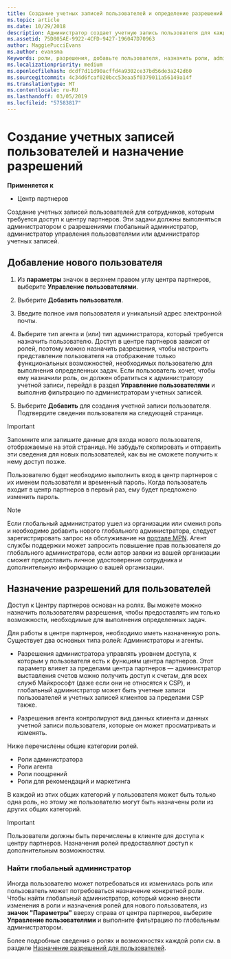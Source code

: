 ```yaml
---
title: Создание учетных записей пользователей и определение разрешений | Центр партнеров
ms.topic: article
ms.date: 10/29/2018
description: Администратор создает учетную запись пользователя для каждого сотрудника партнера, которому необходим доступ к Центру партнеров.
ms.assetid: 75D805AE-9922-4CFD-9427-196047D70963
author: MaggiePucciEvans
ms.author: evansma
Keywords: роли, разрешения, добавьте пользователя, назначить роли, admin, агент,
ms.localizationpriority: medium
ms.openlocfilehash: dcdf7d11d90acffd4a9302ce37bd56de3a242d60
ms.sourcegitcommit: 4c34d6fcaf020bcc53eaa5f0379011a56149a14f
ms.translationtype: MT
ms.contentlocale: ru-RU
ms.lasthandoff: 03/05/2019
ms.locfileid: "57583817"
---
```

# <a name="create-user-accounts-and-assign-permissions"></a>Создание учетных записей пользователей и назначение разрешений

**Применяется к**

-  Центр партнеров

Создание учетных записей пользователей для сотрудников, которым требуется доступ к центру партнеров. Эти задачи должны выполняться администратором с разрешениями глобальный администратор, администратор управления пользователями или администратор учетных записей. 


## <a name="add-a-new-user"></a>Добавление нового пользователя

1. Из **параметры** значок в верхнем правом углу центра партнеров, выберите **Управление пользователями**.

2.  Выберите **Добавить пользователя**.

3.  Введите полное имя пользователя и уникальный адрес электронной почты.

4.  Выберите тип агента и (или) тип администратора, который требуется назначить пользователю. Доступ в центре партнеров зависит от ролей, поэтому можно назначить разрешения, чтобы настроить представление пользователя на отображение только функциональных возможностей, необходимых пользователю для выполнения определенных задач.  Если пользователь хочет, чтобы ему назначили роль, он должен обратиться к администратору учетной записи, перейдя в раздел **Управление пользователями** и выполнив фильтрацию по администраторам учетных записей.

5.  Выберите **Добавить** для создания учетной записи пользователя. Подтвердите сведения пользователя на следующей странице.

> [!IMPORTANT]  
> Запомните или запишите данные для входа нового пользователя, отображаемые на этой странице. Не забудьте скопировать и отправить эти сведения для новых пользователей, как вы не сможете получить к нему доступ позже. 

Пользователю будет необходимо выполнить вход в центр партнеров с их именем пользователя и временный пароль. Когда пользователь входит в центр партнеров в первый раз, ему будет предложено изменить пароль. 

> [!NOTE]  
>  Если глобальный администратор ушел из организации или сменил роль и необходимо добавить нового глобального администратора, следует зарегистрировать запрос на обслуживание на [портале MPN](https://partner.microsoft.com/support). Агент службы поддержки может запросить повышение прав пользователя до глобального администратора, если автор заявки из вашей организации сможет предоставить личное удостоверение сотрудника и дополнительную информацию о вашей организации.

## <a name="assign-user-permissions"></a>Назначение разрешений для пользователей

Доступ к Центру партнеров основан на ролях. Вы можете можно назначить пользователям разрешения, чтобы предоставлять им только возможности, необходимые для выполнения определенных задач. 

Для работы в центре партнеров, необходимо иметь назначенную роль.  Существует два основных типа ролей: Администраторы и агенты.

- Разрешения администратора управлять уровнем доступа, к которым у пользователя есть к функциям центра партнеров. Этот параметр влияет за пределами центра партнеров — администратор выставления счетов можно получить доступ к счетам, для всех служб Майкрософт (даже если они не относятся к CSP), и глобальный администратор может быть учетные записи пользователей и учетных записей клиентов за пределами CSP также.

- Разрешения агента контролируют вид данных клиента и данных учетной записи пользователя, которые он может просматривать и изменять.
    
Ниже перечислены общие категории ролей. 
- Роли администратора
- Роли агента
- Роли поощрений
- Роли для рекомендаций и маркетинга


В каждой из этих общих категорий у пользователя может быть только одна роль, но этому же пользователю могут быть назначены роли из других общих категорий. 

>[!Important]
>Пользователи должны быть перечислены в клиенте для доступа к центру партнеров. Назначения ролей предоставляют доступ к дополнительным возможностям.


### <a name="find-your-global-admin"></a>Найти глобальный администратор

Иногда пользователю может потребоваться их изменилась роль или пользователь может потребоваться назначение конкретной роли.  
Чтобы найти глобальный администратор, который можно внести изменения в роли и назначения ролей для нового пользователя, из **значок "Параметры"** вверху справа от центра партнеров, выберите **Управление пользователями** и выполните фильтрацию по глобальным администратором. 

Более подробные сведения о ролях и возможностях каждой роли см. в разделе [Назначение разрешений для пользователей](permissions-overview.md).





